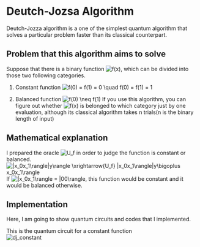 # Deutch-Jozsa Algorithm
Deutch-Jozza algorithm is a one of the simplest quantum algorithm that solves a particular problem faster than its classical counterpart.  

## Problem that this algorithm aims to solve  
Suppose that there is a binary function <img src="https://latex.codecogs.com/gif.latex?f(x)" title="f(x)" />, which can be divided into those two following categories.

1. Constant function <img src="https://latex.codecogs.com/gif.latex?f(0)&space;=&space;f(1)&space;=&space;0&space;\quad&space;f(0)&space;=&space;f(1)&space;=&space;1" title="f(0) = f(1) = 0 \quad f(0) = f(1) = 1" />

2. Balanced function <img src="https://latex.codecogs.com/gif.latex?f(0)&space;\neq&space;f(1)" title="f(0) \neq f(1)" />
If you use this algorithm, you can figure out whether <img src="https://latex.codecogs.com/gif.latex?f(x)" title="f(x)" /> is belonged to which category just by one evaluation, although its classical algorithm takes n trials(n is the binary length of input)

## Mathematical explanation   
I prepared the oracle <img src="https://latex.codecogs.com/gif.latex?U_f" title="U_f" /> in order to judge the function is constant or balanced.
<img src="https://latex.codecogs.com/gif.latex?|x_0x_1\rangle|y\rangle&space;\xrightarrow{U_f}&space;|x_0x_1\rangle|y\bigoplus&space;x_0x_1\rangle" title="|x_0x_1\rangle|y\rangle \xrightarrow{U_f} |x_0x_1\rangle|y\bigoplus x_0x_1\rangle" />  
If <img src="https://latex.codecogs.com/gif.latex?|x_0x_1\rangle&space;=&space;|00\rangle" title="|x_0x_1\rangle = |00\rangle" />, this function would be constant and it would be balanced otherwise.

## Implementation
Here, I am going to show quantum circuits and codes that I implemented.

This is the quantum circuit for a constant function  
![dj_constant](https://user-images.githubusercontent.com/45162150/50703672-3ca48880-1098-11e9-8ac6-45d43fa3ca7d.png)




